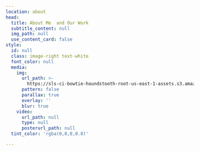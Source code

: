 ```yaml
---
location: about
head:
  title: About Me  and Our Work
  subtitle_content: null
  img_path: null
  use_content_card: false
style:
  id: null
  class: image-right text-white
  font_color: null
  media:
    img:
      url_path: >-
        https://sls-ci-bowtie-houndstooth-root-us-east-1-assets.s3.amazonaws.com/NickArrasate/perceptivecounseling/1646177956029-annie-spratt-zA7I5BtFbvw-unsplash.jpg
      pattern: false
      parallax: true
      overlay: ''
      blur: true
    video:
      url_path: null
      type: null
      posterurl_path: null
  tint_color: 'rgba(0,0,0,0.0)'

---
```


